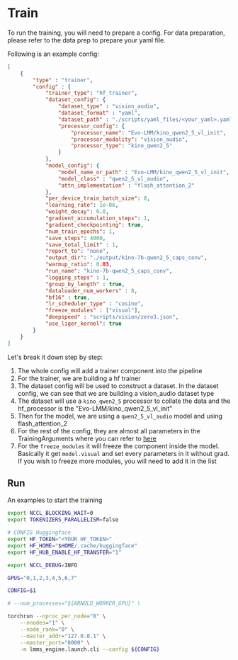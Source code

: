 
# Train

To run the training, you will need to prepare a config. For data preparation, please refer to the data prep to prepare your yaml file.

Following is an example config:

```json
[
    {
        "type" : "trainer",
        "config" : {
            "trainer_type": "hf_trainer",
            "dataset_config": {
                "dataset_type" : "vision_audio",
                "dataset_format" : "yaml",
                "dataset_path" : "./scripts/yaml_files/<your_yaml>.yaml",
                "processor_config": {
                    "processor_name": "Evo-LMM/kino_qwen2_5_vl_init",
                    "processor_modality": "vision_audio",
                    "processor_type": "kino_qwen2_5"
                }
            },
            "model_config": {
                "model_name_or_path" : "Evo-LMM/kino_qwen2_5_vl_init",
                "model_class" : "qwen2_5_vl_audio",
                "attn_implementation" : "flash_attention_2"
            },
            "per_device_train_batch_size": 8,
            "learning_rate": 1e-06,
            "weight_decay": 0.0,
            "gradient_accumulation_steps": 1,
            "gradient_checkpointing": true,
            "num_train_epochs": 1,
            "save_steps": 4000,
            "save_total_limit" : 1,
            "report_to": "none",
            "output_dir": "./output/kino-7b-qwen2_5_caps_conv",
            "warmup_ratio": 0.03,
            "run_name": "kino-7b-qwen2_5_caps_conv",
            "logging_steps" : 1,
            "group_by_length" : true,
            "dataloader_num_workers" : 8,
            "bf16" : true,
            "lr_scheduler_type" : "cosine",
            "freeze_modules" : ["visual"],
            "deepspeed" : "scripts/vision/zero3.json",
            "use_liger_kernel": true
        }
    }
]
```

Let's break it down step by step:
1. The whole config will add a trainer component into the pipeline
2. For the trainer, we are building a hf trainer
3. The dataset config will be used to construct a dataset. In the dataset config, we can see that we are building a vision_audio dataset type
4. The dataset will use a `kino_qwen2_5` processor to collate the data and the hf_processor is the "Evo-LMM/kino_qwen2_5_vl_init"
5. Then for the model, we are using a `qwen2_5_vl_audio` model and using flash_attention_2
6. For the rest of the config, they are almost all parameters in the TrainingArguments where you can refer to [here](https://huggingface.co/docs/transformers/en/main_classes/trainer#transformers.TrainingArguments)
7. For the `freeze_modules` it will freeze the component inside the model. Basically it get `model.visual` and set every parameters in it without grad. If you wish to freeze more modules, you will need to add it in the list

## Run

An examples to start the training

```bash
export NCCL_BLOCKING_WAIT=0
export TOKENIZERS_PARALLELISM=false

# CONFIG Huggingface
export HF_TOKEN="<YOUR HF_TOKEN>"
export HF_HOME="$HOME/.cache/huggingface"
export HF_HUB_ENABLE_HF_TRANSFER="1"

export NCCL_DEBUG=INFO

GPUS="0,1,2,3,4,5,6,7"

CONFIG=$1

# --num_processes="${ARNOLD_WORKER_GPU}" \

torchrun --nproc_per_node="8" \
    --nnodes="1" \
    --node_rank="0" \
    --master_addr="127.0.0.1" \
    --master_port="8000" \
    -m lmms_engine.launch.cli --config ${CONFIG}
```

